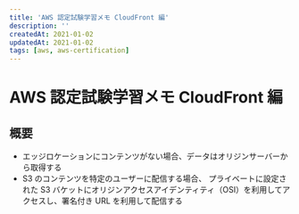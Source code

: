```yaml
---
title: 'AWS 認定試験学習メモ CloudFront 編'
description: ''
createdAt: 2021-01-02
updatedAt: 2021-01-02
tags: [aws, aws-certification]
---
```


# AWS 認定試験学習メモ CloudFront 編

## 概要

- エッジロケーションにコンテンツがない場合、データはオリジンサーバーから取得する
- S3 のコンテンツを特定のユーザーに配信する場合、 プライベートに設定された S3 バケットにオリジンアクセスアイデンティティ（OSI）を利用してアクセスし、署名付き URL を利用して配信する

